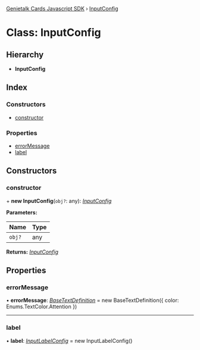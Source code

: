 [Genietalk Cards Javascript SDK](../README.md) › [InputConfig](inputconfig.md)

# Class: InputConfig

## Hierarchy

* **InputConfig**

## Index

### Constructors

* [constructor](inputconfig.md#constructor)

### Properties

* [errorMessage](inputconfig.md#errormessage)
* [label](inputconfig.md#label)

## Constructors

###  constructor

\+ **new InputConfig**(`obj?`: any): *[InputConfig](inputconfig.md)*

**Parameters:**

Name | Type |
------ | ------ |
`obj?` | any |

**Returns:** *[InputConfig](inputconfig.md)*

## Properties

###  errorMessage

• **errorMessage**: *[BaseTextDefinition](basetextdefinition.md)* = new BaseTextDefinition({ color: Enums.TextColor.Attention })

___

###  label

• **label**: *[InputLabelConfig](inputlabelconfig.md)* = new InputLabelConfig()
